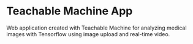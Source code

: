 # Teachable Machine App
Web application created with Teachable Machine for analyzing medical images with Tensorflow using image upload and real-time video.

